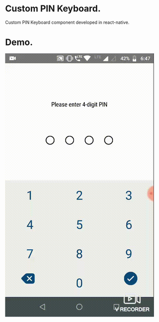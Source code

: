 # Custom PIN Keyboard.
Custom PIN Keyboard component developed in react-native.

# Demo.
![](keyboard_demo.gif)
